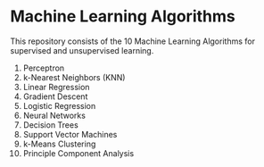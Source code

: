 # Machine Learning Algorithms

This repository consists of the 10 Machine Learning Algorithms for supervised and unsupervised learning.

1. Perceptron
2. k-Nearest Neighbors (KNN)
3. Linear Regression
4. Gradient Descent
5. Logistic Regression
6. Neural Networks
7. Decision Trees
8. Support Vector Machines
9. k-Means Clustering
10. Principle Component Analysis
